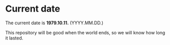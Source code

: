 # Current date

The current date is **1979.10.11.** (YYYY.MM.DD.)

This repository will be good when the world ends, so we will know how long it lasted.